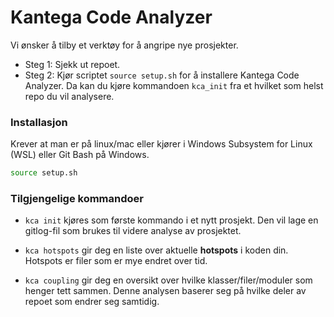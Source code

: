 # Kantega Code Analyzer

Vi ønsker å tilby et verktøy for å angripe nye prosjekter.

* Steg 1:
Sjekk ut repoet.
* Steg 2: Kjør scriptet `source setup.sh` for å installere Kantega Code Analyzer. Da kan du kjøre kommandoen `kca_init` fra et hvilket som helst repo du vil analysere.

### Installasjon

Krever at man er på linux/mac eller kjører i Windows Subsystem for Linux (WSL) eller Git Bash på Windows.
```bash
source setup.sh
```


### Tilgjengelige kommandoer
* `kca init` kjøres som første kommando i et nytt prosjekt. Den vil lage en gitlog-fil som brukes til videre analyse av prosjektet.

* `kca hotspots` gir deg en liste over aktuelle **hotspots** i koden din. Hotspots er filer som er mye endret over tid.

* `kca coupling` gir deg en oversikt over hvilke klasser/filer/moduler som henger tett sammen. Denne analysen baserer seg på hvilke deler av repoet som endrer seg samtidig.

